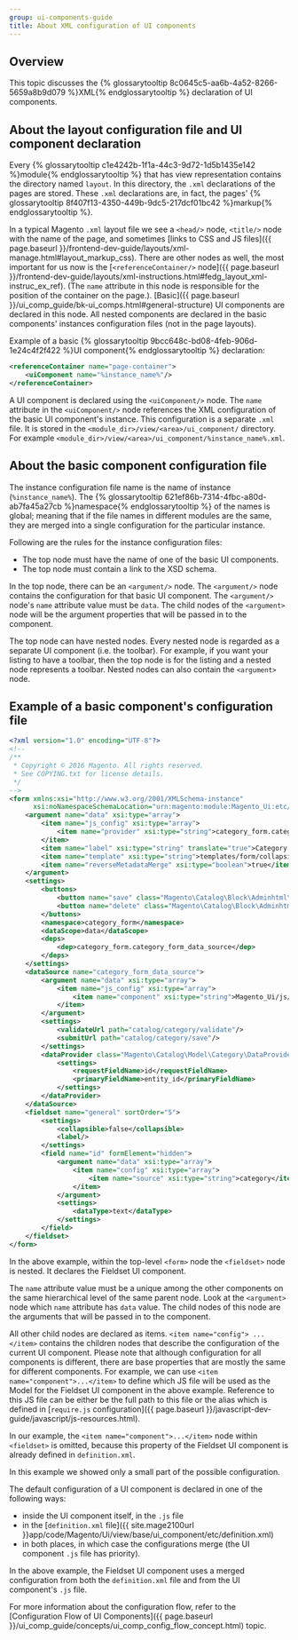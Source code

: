 ```yaml
---
group: ui-components-guide
title: About XML configuration of UI components
---
```


## Overview

This topic discusses the {% glossarytooltip 8c0645c5-aa6b-4a52-8266-5659a8b9d079 %}XML{% endglossarytooltip %} declaration of UI components.

## About the layout configuration file and UI component declaration

Every {% glossarytooltip c1e4242b-1f1a-44c3-9d72-1d5b1435e142 %}module{% endglossarytooltip %} that has view representation contains the directory named `layout`. In this directory, the `.xml` declarations of the pages are stored. These `.xml` declarations are, in fact, the pages' {% glossarytooltip 8f407f13-4350-449b-9dc5-217dcf01bc42 %}markup{% endglossarytooltip %}.

In a typical Magento `.xml` layout file we see a `<head/>` node, `<title/>` node with the name of the page, and sometimes [links to CSS and JS files]({{ page.baseurl }}/frontend-dev-guide/layouts/xml-manage.html#layout_markup_css). There are other nodes as well, the most important for us now is the [`<referenceContainer/>` node]({{ page.baseurl }}/frontend-dev-guide/layouts/xml-instructions.html#fedg_layout_xml-instruc_ex_ref). (The `name` attribute in this node is responsible for the position of the container on the page.). [Basic]({{ page.baseurl }}/ui_comp_guide/bk-ui_comps.html#general-structure) UI components are declared in this node. All nested components are declared in the basic components' instances configuration files (not in the page layouts).

Example of a basic {% glossarytooltip 9bcc648c-bd08-4feb-906d-1e24c4f2f422 %}UI component{% endglossarytooltip %} declaration:

```xml
<referenceContainer name="page-container">
	<uiComponent name="%instance_name%"/>
</referenceContainer>
```

A UI component is declared using the `<uiComponent/>` node. The `name` attribute in the `<uiComponent/>` node references the XML configuration of the basic UI component's instance. This configuration is a separate `.xml` file. It is stored in the `<module_dir>/view/<area>/ui_component/` directory. For example `<module_dir>/view/<area>/ui_component/%instance_name%.xml`.

## About the basic component configuration file

The instance configuration file name is the name of instance (`%instance_name%`). The {% glossarytooltip 621ef86b-7314-4fbc-a80d-ab7fa45a27cb %}namespace{% endglossarytooltip %} of the names is global; meaning that if the file names in different modules are the same, they are merged into a single configuration for the particular instance.

Following are the rules for the instance configuration files:

* The top node must have the name of one of the basic UI components. <!-- need to mention or link what components -->
* The top node must contain a link to the XSD schema.

In the top node, there can be an `<argument/>` node. The `<argument/>` node contains the configuration for that basic UI component. The `<argument/>` node's `name` attribute value must be `data`. The child nodes of the `<argument>` node will be the argument properties that will be passed in to the component.

The top node can have nested nodes. Every nested node is regarded as a separate UI component (i.e. the toolbar). For example, if you want your listing to have a toolbar, then the top node is for the listing and a nested node represents a toolbar. Nested nodes can also contain the `<argument>` node.

## Example of a basic component's configuration file

```xml
<?xml version="1.0" encoding="UTF-8"?>
<!--
/**
 * Copyright © 2016 Magento. All rights reserved.
 * See COPYING.txt for license details.
 */
-->
<form xmlns:xsi="http://www.w3.org/2001/XMLSchema-instance"
      xsi:noNamespaceSchemaLocation="urn:magento:module:Magento_Ui:etc/ui_configuration.xsd">
    <argument name="data" xsi:type="array">
        <item name="js_config" xsi:type="array">
            <item name="provider" xsi:type="string">category_form.category_form_data_source</item>
        </item>
        <item name="label" xsi:type="string" translate="true">Category Information</item>
        <item name="template" xsi:type="string">templates/form/collapsible</item>
        <item name="reverseMetadataMerge" xsi:type="boolean">true</item>
    </argument>
    <settings>
        <buttons>
            <button name="save" class="Magento\Catalog\Block\Adminhtml\Category\Edit\SaveButton"/>
            <button name="delete" class="Magento\Catalog\Block\Adminhtml\Category\Edit\DeleteButton"/>
        </buttons>
        <namespace>category_form</namespace>
        <dataScope>data</dataScope>
        <deps>
            <dep>category_form.category_form_data_source</dep>
        </deps>
    </settings>
    <dataSource name="category_form_data_source">
        <argument name="data" xsi:type="array">
            <item name="js_config" xsi:type="array">
                <item name="component" xsi:type="string">Magento_Ui/js/form/provider</item>
            </item>
        </argument>
        <settings>
            <validateUrl path="catalog/category/validate"/>
            <submitUrl path="catalog/category/save"/>
        </settings>
        <dataProvider class="Magento\Catalog\Model\Category\DataProvider" name="category_form_data_source">
            <settings>
                <requestFieldName>id</requestFieldName>
                <primaryFieldName>entity_id</primaryFieldName>
            </settings>
        </dataProvider>
    </dataSource>
    <fieldset name="general" sortOrder="5">
        <settings>
            <collapsible>false</collapsible>
            <label/>
        </settings>
        <field name="id" formElement="hidden">
            <argument name="data" xsi:type="array">
                <item name="config" xsi:type="array">
                    <item name="source" xsi:type="string">category</item>
                </item>
            </argument>
            <settings>
                <dataType>text</dataType>
            </settings>
        </field>
    </fieldset>
</form>
```

In the above example, within the top-level `<form>` node the `<fieldset>` node is nested. It declares the Fieldset UI component.

The `name` attribute value must be a unique among the other components on the same hierarchical level of the same parent node. Look at the `<argument>` node which `name` attribute has `data` value. The child nodes of this node are the arguments that will be passed in to the component.

All other child nodes are declared as items. `<item name="config"> ...</item>` contains the children nodes that describe the configuration of the current UI component. Please note that although configuration for all components is different, there are base properties that are mostly the same for different components. For example, we can use `<item name="component">...</item>` to define which JS file will be used as the Model for the  Fieldset UI component in the above example. Reference to this JS file can be either be the full path to this file or the alias which is defined in [`require.js` configuration]({{ page.baseurl }}/javascript-dev-guide/javascript/js-resources.html).

In our example, the `<item name="component">...</item>` node within `<fieldset>` is omitted, because this property of the Fieldset UI component is already defined in `definition.xml`.

In this example we showed only a small part of the possible configuration.

The default configuration of a UI component is declared in one of the following ways:

- inside the UI component itself, in the `.js` file
- in the [`definition.xml` file]({{ site.mage2100url }}app/code/Magento/Ui/view/base/ui_component/etc/definition.xml)
- in both places, in which case the configurations merge (the UI component `.js` file has priority).

In the above example, the Fieldset UI component uses a merged configuration from both the `definition.xml` file and from the UI component's `.js` file.

For more information about the configuration flow, refer to  the [Configuration Flow of UI Components]({{ page.baseurl }}/ui_comp_guide/concepts/ui_comp_config_flow_concept.html) topic.
